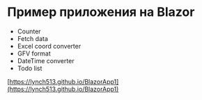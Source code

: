 # Пример приложения на Blazor

- Counter
- Fetch data
- Excel coord converter
- GFV format
- DateTime converter
- Todo list

[https://lynch513.github.io/BlazorApp1](https://lynch513.github.io/BlazorApp1)
